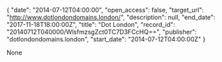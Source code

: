 {
  "date": "2014-07-12T04:00:00", 
  "open_access": false, 
  "target_url": "http://www.dotlondondomains.london/", 
  "description": null, 
  "end_date": "2017-11-18T18:00:00Z", 
  "title": "Dot London", 
  "record_id": "20140712T040000/WlsfmzsgZct0TC7D3FCcHQ==", 
  "publisher": "dotlondondomains.london", 
  "start_date": "2014-07-12T04:00:00Z"
}

None
